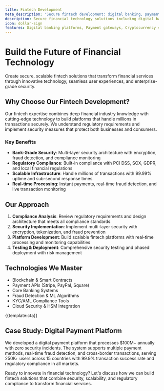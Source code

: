 ```yaml
---
title: Fintech Development
meta_description: "Secure fintech development: digital banking, payments, crypto platforms. Bank-grade security & regulatory compliance. Transform financial services today!"
description: Secure financial technology solutions including digital banking, payment systems, cryptocurrency platforms, and regulatory-compliant financial applications
icon: dollar-sign
features: Digital banking platforms, Payment gateways, Cryptocurrency solutions, Trading platforms, Regulatory compliance, Security & encryption
---
```


# Build the Future of Financial Technology

Create secure, scalable fintech solutions that transform financial services through innovative technology, seamless user experiences, and enterprise-grade security.

## Why Choose Our Fintech Development?

Our fintech expertise combines deep financial industry knowledge with cutting-edge technology to build platforms that handle millions in transactions securely. We understand regulatory requirements and implement security measures that protect both businesses and consumers.

### Key Benefits

- **Bank-Grade Security**: Multi-layer security architecture with encryption, fraud detection, and compliance monitoring
- **Regulatory Compliance**: Built-in compliance with PCI DSS, SOX, GDPR, and local financial regulations
- **Scalable Infrastructure**: Handle millions of transactions with 99.99% uptime and sub-second response times
- **Real-time Processing**: Instant payments, real-time fraud detection, and live transaction monitoring

## Our Approach

1. **Compliance Analysis**: Review regulatory requirements and design architecture that meets all compliance standards
2. **Security Implementation**: Implement multi-layer security with encryption, tokenization, and fraud prevention
3. **Platform Development**: Build scalable fintech platforms with real-time processing and monitoring capabilities
4. **Testing & Deployment**: Comprehensive security testing and phased deployment with risk management

## Technologies We Master

- Blockchain & Smart Contracts
- Payment APIs (Stripe, PayPal, Square)
- Core Banking Systems
- Fraud Detection & ML Algorithms
- KYC/AML Compliance Tools
- Cloud Security & HSM Integration

{{template:cta}}

## Case Study: Digital Payment Platform

We developed a digital payment platform that processes $100M+ annually with zero security incidents. The system supports multiple payment methods, real-time fraud detection, and cross-border transactions, serving 250K+ users across 15 countries with 99.9% transaction success rate and regulatory compliance in all markets.

Ready to innovate in financial technology? Let's discuss how we can build fintech solutions that combine security, scalability, and regulatory compliance to transform financial services.
